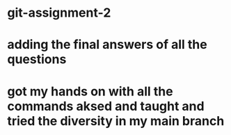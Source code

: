 # git-assignment-2
# adding the final answers of all the questions
# got my hands on with all the commands aksed and taught and tried the diversity in my main branch
